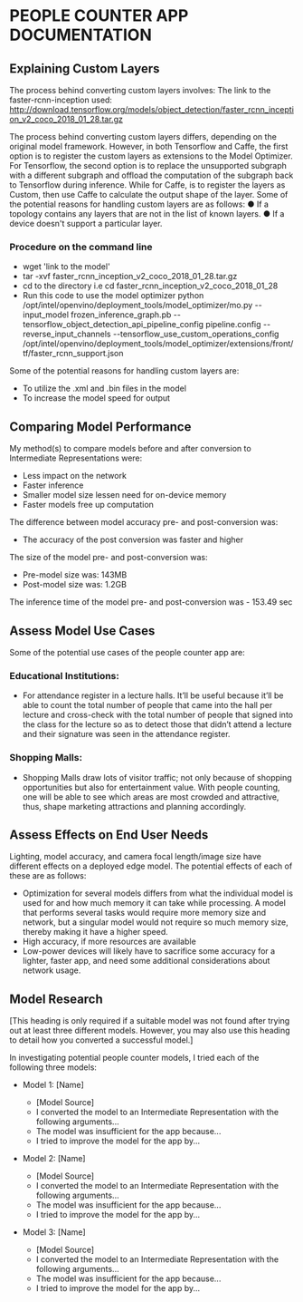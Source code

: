 # PEOPLE COUNTER APP DOCUMENTATION

## Explaining Custom Layers

The process behind converting custom layers involves:
The link to the faster-rcnn-inception used: http://download.tensorflow.org/models/object_detection/faster_rcnn_inception_v2_coco_2018_01_28.tar.gz

The process behind converting custom layers differs, depending on the original model framework. However, in both Tensorflow and Caffe, the first option is to register the custom layers as extensions to the Model Optimizer.
For Tensorflow, the second option is to replace the unsupported subgraph with a different subgraph and offload the computation of the subgraph back to Tensorflow during inference. While for Caffe, is to register the layers as Custom, then use Caffe to calculate the output shape of the layer.
Some of the potential reasons for handling custom layers are as follows:
● If a topology contains any layers that are not in the list of known layers.
● If a device doesn't support a particular layer.
### Procedure on the command line
- wget 'link to the model'
- tar -xvf faster_rcnn_inception_v2_coco_2018_01_28.tar.gz
- cd to the directory i.e cd faster_rcnn_inception_v2_coco_2018_01_28
- Run this code to use the model optimizer
python /opt/intel/openvino/deployment_tools/model_optimizer/mo.py --input_model frozen_inference_graph.pb --tensorflow_object_detection_api_pipeline_config pipeline.config --reverse_input_channels --tensorflow_use_custom_operations_config /opt/intel/openvino/deployment_tools/model_optimizer/extensions/front/tf/faster_rcnn_support.json 


Some of the potential reasons for handling custom layers are:
- To utilize the .xml and .bin files in the model
- To increase the model speed for output

## Comparing Model Performance

My method(s) to compare models before and after conversion to Intermediate Representations
were:
- Less impact on the network
- Faster inference
- Smaller model size lessen need for on-device memory 
- Faster models free up computation


The difference between model accuracy pre- and post-conversion was:
- The accuracy of the post conversion was faster and higher

The size of the model pre- and post-conversion was:
- Pre-model size was: 143MB
- Post-model size was: 1.2GB

The inference time of the model pre- and post-conversion was - 153.49 sec

## Assess Model Use Cases

Some of the potential use cases of the people counter app are:
### Educational Institutions:
* For attendance register in a lecture halls. It’ll be useful because it’ll be able to count the total number of people that came into the hall per lecture and cross-check with the total number of people that signed into the class for the lecture so as to detect those that didn’t attend a lecture and their signature was seen in the attendance register.

### Shopping Malls: 
- Shopping Malls draw lots of visitor traffic; not only because of shopping opportunities but also for entertainment value. With people counting, one will be able to see which areas are most crowded and attractive, thus, shape marketing attractions and planning accordingly.

## Assess Effects on End User Needs

Lighting, model accuracy, and camera focal length/image size have different effects on a
deployed edge model. The potential effects of each of these are as follows:

- Optimization for several models differs from what the individual model is used for and how much memory it can take while processing. A model that performs several tasks would require more memory size and network, but a singular model would not require so much memory size, thereby making it have a higher speed.
- High accuracy, if more resources are available
- Low-power devices will likely have to sacrifice some accuracy for a lighter, faster app, and need some additional considerations about network usage.


## Model Research

[This heading is only required if a suitable model was not found after trying out at least three
different models. However, you may also use this heading to detail how you converted 
a successful model.]

In investigating potential people counter models, I tried each of the following three models:

- Model 1: [Name]
  - [Model Source]
  - I converted the model to an Intermediate Representation with the following arguments...
  - The model was insufficient for the app because...
  - I tried to improve the model for the app by...
  
- Model 2: [Name]
  - [Model Source]
  - I converted the model to an Intermediate Representation with the following arguments...
  - The model was insufficient for the app because...
  - I tried to improve the model for the app by...

- Model 3: [Name]
  - [Model Source]
  - I converted the model to an Intermediate Representation with the following arguments...
  - The model was insufficient for the app because...
  - I tried to improve the model for the app by...

